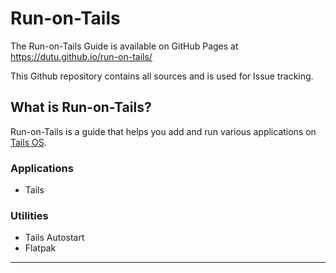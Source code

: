 
# Run-on-Tails

The Run-on-Tails Guide is available on GitHub Pages at https://dutu.github.io/run-on-tails/

This Github repository contains all sources and is used for Issue tracking.


## What is Run-on-Tails?

Run-on-Tails is a guide that helps you add and run various applications on [Tails OS](https://tails.net).

### Applications

* Tails

### Utilities

* Tails Autostart
* Flatpak

---
